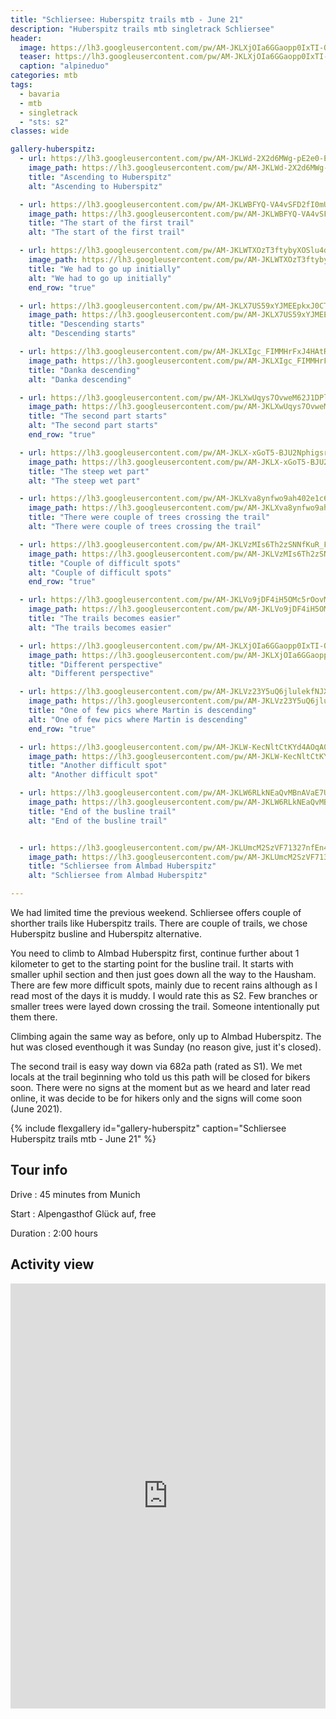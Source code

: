```yaml
---
title: "Schliersee: Huberspitz trails mtb - June 21"
description: "Huberspitz trails mtb singletrack Schliersee"
header:
  image: https://lh3.googleusercontent.com/pw/AM-JKLXjOIa6GGaopp0IxTI-QjXxSKLqLhJh9qp2sJRytPURjV7RzI8eovbDyuNq_LVxGOQj5hMUslXhy1dF0M-q4Zo2ZJzmKWmaXE3CFL4WfXmr5IZwirZ-X10EpjgWMUzaiFqYIXD-KtPqPLWOu7qyITEg6Q=w986-h1314-no?authuser=0
  teaser: https://lh3.googleusercontent.com/pw/AM-JKLXjOIa6GGaopp0IxTI-QjXxSKLqLhJh9qp2sJRytPURjV7RzI8eovbDyuNq_LVxGOQj5hMUslXhy1dF0M-q4Zo2ZJzmKWmaXE3CFL4WfXmr5IZwirZ-X10EpjgWMUzaiFqYIXD-KtPqPLWOu7qyITEg6Q=w300-h800-no?authuser=0
  caption: "alpineduo"
categories: mtb
tags:
  - bavaria
  - mtb
  - singletrack
  - "sts: s2"
classes: wide

gallery-huberspitz:
  - url: https://lh3.googleusercontent.com/pw/AM-JKLWd-2X2d6MWg-pE2e0-EBeJ6iOsKZfHxIevU7H53YYkJHXGXdzn7rJ0DhAxchN0REOoIZH2Kx2EMpk-lMTZvi6YiZEqdFCBqYMhTWQST6_09Oizgl-O2I9caJPjjSrLpGoVT78moUb4HCkRl4hOEYPhGQ=w986-h1314-no?authuser=0
    image_path: https://lh3.googleusercontent.com/pw/AM-JKLWd-2X2d6MWg-pE2e0-EBeJ6iOsKZfHxIevU7H53YYkJHXGXdzn7rJ0DhAxchN0REOoIZH2Kx2EMpk-lMTZvi6YiZEqdFCBqYMhTWQST6_09Oizgl-O2I9caJPjjSrLpGoVT78moUb4HCkRl4hOEYPhGQ=w300-h400-no?authuser=0
    title: "Ascending to Huberspitz"
    alt: "Ascending to Huberspitz"

  - url: https://lh3.googleusercontent.com/pw/AM-JKLWBFYQ-VA4vSFD2fI0mU8pf9hAdcf3LmzzUdvyEdFkCuRFlUVRNaz4DzQ4_8jAuz_r2vDtEIBNdaWlXbeFDWJDC9idpXbaxOGBbfjoHJICMvwKs9QP4pBcjG1x55y_9cvvQYEe2fNOJF6sxxhhtwYTQ6w=w986-h1314-no?authuser=0
    image_path: https://lh3.googleusercontent.com/pw/AM-JKLWBFYQ-VA4vSFD2fI0mU8pf9hAdcf3LmzzUdvyEdFkCuRFlUVRNaz4DzQ4_8jAuz_r2vDtEIBNdaWlXbeFDWJDC9idpXbaxOGBbfjoHJICMvwKs9QP4pBcjG1x55y_9cvvQYEe2fNOJF6sxxhhtwYTQ6w=w300-h400-no?authuser=0
    title: "The start of the first trail"
    alt: "The start of the first trail"

  - url: https://lh3.googleusercontent.com/pw/AM-JKLWTXOzT3ftybyXOSlu4dtOZq4kaBpTt-szgltL-93J-KothfVCfCgWtkZa77xh5fkGLZAd9lf3r7dzegFIO6Ov1CKg-zg5MQLJlR2zLxGWluozOpFOS5l7soxIaLtDoCF9wPintkuVaVTdq-i0UB1qSRw=w986-h1314-no?authuser=0
    image_path: https://lh3.googleusercontent.com/pw/AM-JKLWTXOzT3ftybyXOSlu4dtOZq4kaBpTt-szgltL-93J-KothfVCfCgWtkZa77xh5fkGLZAd9lf3r7dzegFIO6Ov1CKg-zg5MQLJlR2zLxGWluozOpFOS5l7soxIaLtDoCF9wPintkuVaVTdq-i0UB1qSRw=w300-h400-no?authuser=0
    title: "We had to go up initially"
    alt: "We had to go up initially"
    end_row: "true"

  - url: https://lh3.googleusercontent.com/pw/AM-JKLX7US59xYJMEEpkxJ0CT-nZudT3SoQyzj1dgwioV_uYIzKHbyNCROUW5LWSdccdIwfm2QrN5zuoI5Fn2zYSGh3t-Dl7EHELvrMkxLf4aCO0l2cJuK35uzvzTGxH3Sl3VF_MD1ariDB1LKy0MNzz4Bl3qg=w986-h1314-no?authuser=0
    image_path: https://lh3.googleusercontent.com/pw/AM-JKLX7US59xYJMEEpkxJ0CT-nZudT3SoQyzj1dgwioV_uYIzKHbyNCROUW5LWSdccdIwfm2QrN5zuoI5Fn2zYSGh3t-Dl7EHELvrMkxLf4aCO0l2cJuK35uzvzTGxH3Sl3VF_MD1ariDB1LKy0MNzz4Bl3qg=w300-h400-no?authuser=0
    title: "Descending starts"
    alt: "Descending starts"

  - url: https://lh3.googleusercontent.com/pw/AM-JKLXIgc_FIMMHrFxJ4HAtRPAtslGdUQamHchN6pX9cbRksva7RRWtzQUMa3LtFR0pfk5UvgGa9EXEpnwgMXGwEs2CYlGG4tT_77rZpcd3r5wLAIJEaI4Nv5o9Sv0zTG1YZD6YqjsENjPkQ9UmhEhY9PAwVQ=w986-h1314-no?authuser=0
    image_path: https://lh3.googleusercontent.com/pw/AM-JKLXIgc_FIMMHrFxJ4HAtRPAtslGdUQamHchN6pX9cbRksva7RRWtzQUMa3LtFR0pfk5UvgGa9EXEpnwgMXGwEs2CYlGG4tT_77rZpcd3r5wLAIJEaI4Nv5o9Sv0zTG1YZD6YqjsENjPkQ9UmhEhY9PAwVQ=w300-h400-no?authuser=0
    title: "Danka descending"
    alt: "Danka descending"

  - url: https://lh3.googleusercontent.com/pw/AM-JKLXwUqys7OvweM62J1DPlKc3tdYthxcegYWwQNEdW9SlyQrVnUSzhWbQhSCWVXEw-Q0zutihfcxfl0kZknkpuYEa6AAoo6bAOt_pJJv7LwRWhyXgaNGIocge_puyCApEC_PcW_10KheFMScoD61wP6T3GQ=w986-h1314-no?authuser=0
    image_path: https://lh3.googleusercontent.com/pw/AM-JKLXwUqys7OvweM62J1DPlKc3tdYthxcegYWwQNEdW9SlyQrVnUSzhWbQhSCWVXEw-Q0zutihfcxfl0kZknkpuYEa6AAoo6bAOt_pJJv7LwRWhyXgaNGIocge_puyCApEC_PcW_10KheFMScoD61wP6T3GQ=w300-h400-no?authuser=0
    title: "The second part starts"
    alt: "The second part starts"
    end_row: "true"

  - url: https://lh3.googleusercontent.com/pw/AM-JKLX-xGoT5-BJU2NphigsrCkfrHIrf8UGJ4DnjpEVeLJ5BhTyjiYk3YsjvNae0KdV7xO1BPtEQL14_5raJvh_Nve6iR4jA2M9CfsIs9AlKyJI8cOeJmZBW4ubbRP2mTY3-2fwonmlexaBnlnHXGGo6seYkA=w986-h1314-no?authuser=0
    image_path: https://lh3.googleusercontent.com/pw/AM-JKLX-xGoT5-BJU2NphigsrCkfrHIrf8UGJ4DnjpEVeLJ5BhTyjiYk3YsjvNae0KdV7xO1BPtEQL14_5raJvh_Nve6iR4jA2M9CfsIs9AlKyJI8cOeJmZBW4ubbRP2mTY3-2fwonmlexaBnlnHXGGo6seYkA=w300-h400-no?authuser=0
    title: "The steep wet part"
    alt: "The steep wet part"

  - url: https://lh3.googleusercontent.com/pw/AM-JKLXva8ynfwo9ah402e1c6jshen4qSlT4vRigE-Jx1xtqVLTgM9W2AsEgv0mJkOLWNrsaKnI9OU-V6rz2b1ZdgoHs-fRQzragezGw8USAW4khJE8ZVi1tdXvFa-xDDzsK4CZoJtQDrtO0sMpv0YCMZ5XztQ=w986-h1314-no?authuser=0
    image_path: https://lh3.googleusercontent.com/pw/AM-JKLXva8ynfwo9ah402e1c6jshen4qSlT4vRigE-Jx1xtqVLTgM9W2AsEgv0mJkOLWNrsaKnI9OU-V6rz2b1ZdgoHs-fRQzragezGw8USAW4khJE8ZVi1tdXvFa-xDDzsK4CZoJtQDrtO0sMpv0YCMZ5XztQ=w300-h400-no?authuser=0
    title: "There were couple of trees crossing the trail"
    alt: "There were couple of trees crossing the trail"

  - url: https://lh3.googleusercontent.com/pw/AM-JKLVzMIs6Th2zSNNfKuR_F55KsC4z7CJ0QjBRW53jfSLhNwW9sHRO_0wdSqPMklISDC7bnvUqsiqJNxUXy60wFkoOD2FfLymVMYkkU-Jw_PPFobdOAFiSMHYixakfneHMD5obLx1WcachdbexItFbwTEZbw=w986-h1314-no?authuser=0
    image_path: https://lh3.googleusercontent.com/pw/AM-JKLVzMIs6Th2zSNNfKuR_F55KsC4z7CJ0QjBRW53jfSLhNwW9sHRO_0wdSqPMklISDC7bnvUqsiqJNxUXy60wFkoOD2FfLymVMYkkU-Jw_PPFobdOAFiSMHYixakfneHMD5obLx1WcachdbexItFbwTEZbw=w300-h400-no?authuser=0
    title: "Couple of difficult spots"
    alt: "Couple of difficult spots"
    end_row: "true"

  - url: https://lh3.googleusercontent.com/pw/AM-JKLVo9jDF4iH5OMc5rOovMGuYZKFaa2Px8xBsAR2JugAj_n6gLnLlGx1TKQwwHmdWgiMJ5U63siyPEFSB2Q6sdfmomFwEMIMYAVAZc-MXq83qdNiH0NmksqWpqblenj1v92MoKOUbadVMl4jG31r69LUhkA=w986-h1314-no?authuser=0
    image_path: https://lh3.googleusercontent.com/pw/AM-JKLVo9jDF4iH5OMc5rOovMGuYZKFaa2Px8xBsAR2JugAj_n6gLnLlGx1TKQwwHmdWgiMJ5U63siyPEFSB2Q6sdfmomFwEMIMYAVAZc-MXq83qdNiH0NmksqWpqblenj1v92MoKOUbadVMl4jG31r69LUhkA=w300-h400-no?authuser=0
    title: "The trails becomes easier"
    alt: "The trails becomes easier"

  - url: https://lh3.googleusercontent.com/pw/AM-JKLXjOIa6GGaopp0IxTI-QjXxSKLqLhJh9qp2sJRytPURjV7RzI8eovbDyuNq_LVxGOQj5hMUslXhy1dF0M-q4Zo2ZJzmKWmaXE3CFL4WfXmr5IZwirZ-X10EpjgWMUzaiFqYIXD-KtPqPLWOu7qyITEg6Q=w986-h1314-no?authuser=0
    image_path: https://lh3.googleusercontent.com/pw/AM-JKLXjOIa6GGaopp0IxTI-QjXxSKLqLhJh9qp2sJRytPURjV7RzI8eovbDyuNq_LVxGOQj5hMUslXhy1dF0M-q4Zo2ZJzmKWmaXE3CFL4WfXmr5IZwirZ-X10EpjgWMUzaiFqYIXD-KtPqPLWOu7qyITEg6Q=w300-h400-no?authuser=0
    title: "Different perspective"
    alt: "Different perspective"

  - url: https://lh3.googleusercontent.com/pw/AM-JKLVz23Y5uQ6jlulekfNJXhYCUHkYdteR6xMgutmDs5rhr_uT6uGqmVoK59fZr_961GkKnj0E9jfNemf8-GFiu9iUa20ZlH34WFAvIkPoNdck40YHy8n9FDD_AtGjgTBUO4FiDWYft4GaItZ3u7uoRXnDig=w986-h1314-no?authuser=0
    image_path: https://lh3.googleusercontent.com/pw/AM-JKLVz23Y5uQ6jlulekfNJXhYCUHkYdteR6xMgutmDs5rhr_uT6uGqmVoK59fZr_961GkKnj0E9jfNemf8-GFiu9iUa20ZlH34WFAvIkPoNdck40YHy8n9FDD_AtGjgTBUO4FiDWYft4GaItZ3u7uoRXnDig=w300-h400-no?authuser=0
    title: "One of few pics where Martin is descending"
    alt: "One of few pics where Martin is descending"
    end_row: "true"

  - url: https://lh3.googleusercontent.com/pw/AM-JKLW-KecNltCtKYd4AOqA0uog1I1YjnWupX0qk5GJvvMApE5WEGJmKL5FzMuVkSGMqSMUjLQxC3ELjb1ABFNafyfzwGvDKAgHPUnETI2pGFsdQaZgtKPKmH40TJ-UkW-EVIJ7Uf-6qh7p3HbfbOFUVvlzlg=w986-h1314-no?authuser=0
    image_path: https://lh3.googleusercontent.com/pw/AM-JKLW-KecNltCtKYd4AOqA0uog1I1YjnWupX0qk5GJvvMApE5WEGJmKL5FzMuVkSGMqSMUjLQxC3ELjb1ABFNafyfzwGvDKAgHPUnETI2pGFsdQaZgtKPKmH40TJ-UkW-EVIJ7Uf-6qh7p3HbfbOFUVvlzlg=w300-h400-no?authuser=0
    title: "Another difficult spot"
    alt: "Another difficult spot"

  - url: https://lh3.googleusercontent.com/pw/AM-JKLW6RLkNEaQvMBnAVaE7UCtKx9cvhT2da_ioRDHnL4F4Xxz83MZfjuQtcFyUXsXaxbcvar5yRxPxwCBY6Xw6kabymgKeMyfKhVBIvkgoz1Q-HBcLELi1Jd_paj35Cv8u4n68gCYoKlVC02ZNBjq-Z1UEtQ=w986-h1314-no?authuser=0
    image_path: https://lh3.googleusercontent.com/pw/AM-JKLW6RLkNEaQvMBnAVaE7UCtKx9cvhT2da_ioRDHnL4F4Xxz83MZfjuQtcFyUXsXaxbcvar5yRxPxwCBY6Xw6kabymgKeMyfKhVBIvkgoz1Q-HBcLELi1Jd_paj35Cv8u4n68gCYoKlVC02ZNBjq-Z1UEtQ=w300-h400-no?authuser=0
    title: "End of the busline trail"
    alt: "End of the busline trail"


  - url: https://lh3.googleusercontent.com/pw/AM-JKLUmcM2SzVF71327nfEn403a7PrtEq0Hzhg5WP0-ZFaJoQoYYF7kEL_fYfwUx7shBc6gCMvcn0cr9diTuizcO4YFwa7b01C5nRwiv4byd80fIbYruKBZkWjPU5J6UVO-SySkbzSMGUr9bjprLV3TT1tnWQ=w1752-h1314-no?authuser=0
    image_path: https://lh3.googleusercontent.com/pw/AM-JKLUmcM2SzVF71327nfEn403a7PrtEq0Hzhg5WP0-ZFaJoQoYYF7kEL_fYfwUx7shBc6gCMvcn0cr9diTuizcO4YFwa7b01C5nRwiv4byd80fIbYruKBZkWjPU5J6UVO-SySkbzSMGUr9bjprLV3TT1tnWQ=w1752-h1314-no?authuser=0
    title: "Schliersee from Almbad Huberspitz"
    alt: "Schliersee from Almbad Huberspitz"

---
```


We had limited time the previous weekend. Schliersee offers couple of shorther trails like Huberspitz trails. There are couple of trails, we chose Huberspitz busline and Huberspitz alternative.

You need to climb to Almbad Huberspitz first, continue further about 1 kilometer to get to the starting point for the busline trail. It starts with smaller uphil section and then just goes down all the way to the Hausham. There are few more difficult spots, mainly due to recent rains although as I read most of the days it is muddy. I would rate this as S2. Few branches or smaller trees were layed down crossing the trail. Someone intentionally put them there.

Climbing again the same way as before, only up to Almbad Huberspitz. The hut was closed eventhough it was Sunday (no reason give, just it's closed).

The second trail is easy way down via 682a path (rated as S1). We met locals at the trail beginning who told us this path will be closed for bikers soon. There were no signs at the moment but as we heard and later read online, it was decide to be for hikers only and the signs will come soon (June 2021).

{% include flexgallery id="gallery-huberspitz" caption="Schliersee Huberspitz trails mtb - June 21" %}

## Tour info

Drive
: 45 minutes from Munich

Start
: Alpengasthof Glück auf, free

Duration
: 2:00 hours

## Activity view

<iframe src="https://www.komoot.com/tour/409714747/embed?profile=1" width="100%" height="680" frameborder="0" scrolling="no"></iframe>
